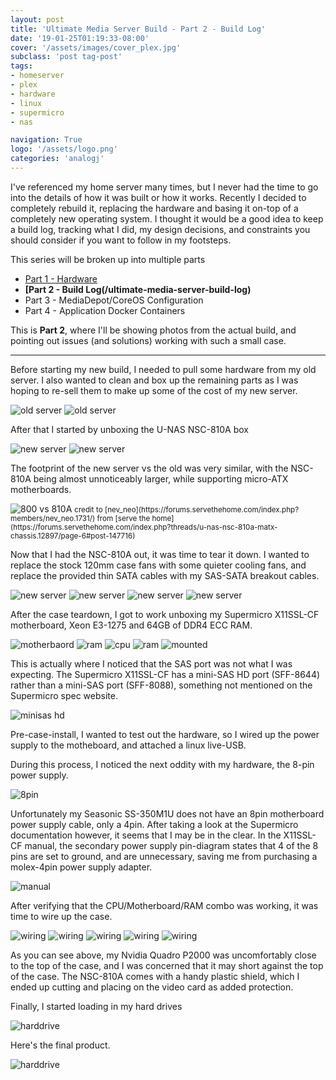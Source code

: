 ```yaml
---
layout: post
title: 'Ultimate Media Server Build - Part 2 - Build Log'
date: '19-01-25T01:19:33-08:00'
cover: '/assets/images/cover_plex.jpg'
subclass: 'post tag-post'
tags:
- homeserver
- plex
- hardware
- linux
- supermicro
- nas

navigation: True
logo: '/assets/logo.png'
categories: 'analogj'
---
```


I've referenced my home server many times, but I never had the time to go into the details of how it was built or how it works.
Recently I decided to completely rebuild it, replacing the hardware and basing it on-top of a completely new operating system.
I thought it would be a good idea to keep a build log, tracking what I did, my design decisions, and constraints you should consider
if you want to follow in my footsteps.

This series will be broken up into multiple parts

- [Part 1 - Hardware](/ultimate-media-server-build-hardware)
- **[Part 2 - Build Log(/ultimate-media-server-build-log)**
- Part 3 - MediaDepot/CoreOS Configuration
- Part 4 - Application Docker Containers

This is **Part 2**, where I'll be showing photos from the actual build, and pointing out issues (and solutions) working with
such a small case.

---


Before starting my new build, I needed to pull some hardware from my old server. I also wanted to clean and box up the remaining parts
as I was hoping to re-sell them to make up some of the cost of my new server.


<img src="{{ site.url }}/assets/images/nas-build/old_server_1.jpg" alt="old server" style="max-height: 500px;"/>

<img src="{{ site.url }}/assets/images/nas-build/old_server_2.jpg" alt="old server" style="max-height: 500px;"/>


After that I started by unboxing the U-NAS NSC-810A box

<img src="{{ site.url }}/assets/images/nas-build/new_server_1.jpg" alt="new server" style="max-height: 500px;"/>
<img src="{{ site.url }}/assets/images/nas-build/new_server_2.jpg" alt="new server" style="max-height: 500px;"/>

The footprint of the new server vs the old was very similar, with the NSC-810A being almost unnoticeably larger, while supporting
micro-ATX motherboards.

<img src="{{ site.url }}/assets/images/nas-build/800vs810A.jpg" alt="800 vs 810A" style="max-height: 500px;"/>
<small>credit to [nev_neo](https://forums.servethehome.com/index.php?members/nev_neo.1731/) from [serve the home](https://forums.servethehome.com/index.php?threads/u-nas-nsc-810a-matx-chassis.12897/page-6#post-147716)</small>

Now that I had the NSC-810A out, it was time to tear it down. I wanted to replace the stock 120mm case fans with some
quieter cooling fans, and replace the provided thin SATA cables with my SAS-SATA breakout cables.


<img src="{{ site.url }}/assets/images/nas-build/new_server_teardown_1.jpg" alt="new server" style="max-height: 500px;"/>
<img src="{{ site.url }}/assets/images/nas-build/new_server_teardown_2.jpg" alt="new server" style="max-height: 500px;"/>
<img src="{{ site.url }}/assets/images/nas-build/new_server_teardown_3.jpg" alt="new server" style="max-height: 500px;"/>
<img src="{{ site.url }}/assets/images/nas-build/new_server_teardown_4.jpg" alt="new server" style="max-height: 500px;"/>

After the case teardown, I got to work unboxing my Supermicro X11SSL-CF motherboard, Xeon E3-1275 and 64GB of DDR4 ECC RAM.

<img src="{{ site.url }}/assets/images/nas-build/motherboard.jpg" alt="motherbaord" style="max-height: 500px;"/>
<img src="{{ site.url }}/assets/images/nas-build/ram.jpg" alt="ram" style="max-height: 500px;"/>
<img src="{{ site.url }}/assets/images/nas-build/cpu.jpg" alt="cpu" style="max-height: 500px;"/>
<img src="{{ site.url }}/assets/images/nas-build/motherboard_ram_slot_order.png" alt="ram" style="max-height: 500px;"/>
<img src="{{ site.url }}/assets/images/nas-build/motherboard_mounted.jpg" alt="mounted" style="max-height: 500px;"/>

This is actually where I noticed that the SAS port was not what I was expecting.
The Supermicro X11SSL-CF has a mini-SAS HD port (SFF-8644) rather than a mini-SAS port (SFF-8088), something not mentioned on
the Supermicro spec website.

<img src="{{ site.url }}/assets/images/nas-build/motherboard_minisas_hd.jpg" alt="minisas hd" style="max-height: 500px;"/>

Pre-case-install, I wanted to test out the hardware, so I wired up the power supply to the motheboard, and attached a linux live-USB.

During this process, I noticed the next oddity with my hardware, the 8-pin power supply.

<img src="{{ site.url }}/assets/images/nas-build/motherboard_8pin.jpg" alt="8pin" style="max-height: 500px;"/>

Unfortunately my Seasonic SS-350M1U does not have an 8pin motherboard power supply cable, only a 4pin.
After taking a look at the Supermicro documentation however, it seems that I may be in the clear. In the X11SSL-CF manual,
the secondary power supply pin-diagram states that 4 of the 8 pins are set to ground, and are unnecessary, saving me from
purchasing a molex-4pin power supply adapter.

<img src="{{ site.url }}/assets/images/nas-build/motherboard_8pin_manual.png" alt="manual" style="max-height: 500px;"/>

After verifying that the CPU/Motherboard/RAM combo was working, it was time to wire up the case.

<img src="{{ site.url }}/assets/images/nas-build/wiring_1.jpg" alt="wiring" style="max-height: 500px;"/>
<img src="{{ site.url }}/assets/images/nas-build/wiring_2.jpg" alt="wiring" style="max-height: 500px;"/>
<img src="{{ site.url }}/assets/images/nas-build/wiring_3.jpg" alt="wiring" style="max-height: 500px;"/>
<img src="{{ site.url }}/assets/images/nas-build/wiring_4.jpg" alt="wiring" style="max-height: 500px;"/>
<img src="{{ site.url }}/assets/images/nas-build/wiring_5.jpg" alt="wiring" style="max-height: 500px;"/>

As you can see above, my Nvidia Quadro P2000 was uncomfortably close to the top of the case, and I was concerned that it may
short against the top of the case. The NSC-810A comes with a handy plastic shield, which I ended up cutting and placing on the
video card as added protection.

Finally, I started loading in my hard drives

<img src="{{ site.url }}/assets/images/nas-build/harddrive.jpg" alt="harddrive" style="max-height: 500px;"/>

Here's the final product.

<img src="{{ site.url }}/assets/images/nas-build/complete.jpg" alt="harddrive" style="max-height: 500px;"/>

